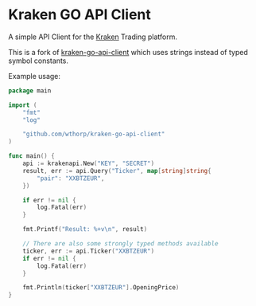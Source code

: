 Kraken GO API Client
====================

A simple API Client for the [Kraken](https://www.kraken.com/ "Kraken") Trading platform.

This is a fork of [kraken-go-api-client](https://github.com/beldur/kraken-go-api-client/) which uses strings instead of typed symbol constants.

Example usage:

```go
package main

import (
	"fmt"
	"log"

	"github.com/wthorp/kraken-go-api-client"
)

func main() {
	api := krakenapi.New("KEY", "SECRET")
	result, err := api.Query("Ticker", map[string]string{
		"pair": "XXBTZEUR",
	})

	if err != nil {
		log.Fatal(err)
	}

	fmt.Printf("Result: %+v\n", result)

	// There are also some strongly typed methods available
	ticker, err := api.Ticker("XXBTZEUR")
	if err != nil {
		log.Fatal(err)
	}

	fmt.Println(ticker["XXBTZEUR"].OpeningPrice)
}
```
